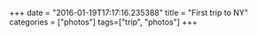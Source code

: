 +++
date = "2016-01-19T17:17:16.235388"
title = "First trip to NY"
categories = ["photos"]
tags=["trip", "photos"]
+++

